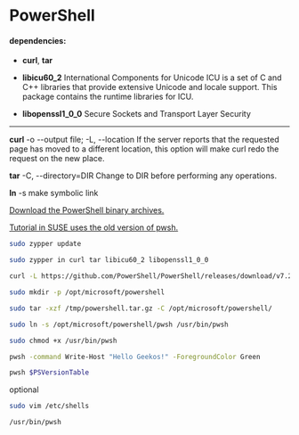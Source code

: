 # PowerShell

#### dependencies:

* **curl**, **tar**

* **libicu60_2** International Components for Unicode ICU is a set of C and C++ libraries that provide extensive Unicode and locale support. This package contains the runtime libraries for ICU.

* **libopenssl1_0_0** Secure Sockets and Transport Layer Security

---
**curl** -o --output file; -L, --location If  the server reports that the requested page has moved to a different location, this option will make curl redo the request on the new place.

**tar** -C, --directory=DIR Change to DIR before performing any operations.

**ln** -s make symbolic link

[Download the PowerShell binary archives.](https://github.com/PowerShell/PowerShell)


[Tutorial in SUSE uses the old version of pwsh.](https://en.opensuse.org/PowerShell)

```bash
sudo zypper update

sudo zypper in curl tar libicu60_2 libopenssl1_0_0

curl -L https://github.com/PowerShell/PowerShell/releases/download/v7.2.1/powershell-7.2.1-linux-x64.tar.gz -o /tmp/powershell.tar.gz

sudo mkdir -p /opt/microsoft/powershell

sudo tar -xzf /tmp/powershell.tar.gz -C /opt/microsoft/powershell/

sudo ln -s /opt/microsoft/powershell/pwsh /usr/bin/pwsh

sudo chmod +x /usr/bin/pwsh

pwsh -command Write-Host "Hello Geekos!" -ForegroundColor Green

pwsh $PSVersionTable
```

optional

```bash
sudo vim /etc/shells

/usr/bin/pwsh
```
